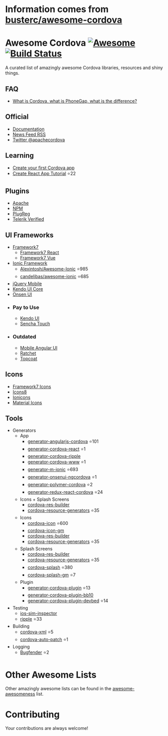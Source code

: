 # Information comes from [busterc/awesome-cordova](https://github.com/busterc/awesome-cordova)
# Awesome Cordova [![Awesome](https://cdn.rawgit.com/sindresorhus/awesome/d7305f38d29fed78fa85652e3a63e154dd8e8829/media/badge.svg)](https://github.com/sindresorhus/awesome) [![Build Status](https://travis-ci.org/busterc/awesome-cordova.svg?branch=master)](https://travis-ci.org/busterc/awesome-cordova)

A curated list of amazingly awesome Cordova libraries, resources and shiny things.

## FAQ

* [What is Cordova, what is PhoneGap, what is the difference?](https://blog.ionicframework.com/what-is-cordova-phonegap/)

## Official

* [Documentation](https://cordova.apache.org/docs/en/latest/)
* [News Feed RSS](https://cordova.apache.org/feed.xml)
* [Twitter @apachecordova](https://twitter.com/apachecordova)

## Learning

* [Create your first Cordova app](https://cordova.apache.org/docs/en/latest/guide/cli/index.html)
* [Create React App Tutorial](https://github.com/johnkmzhou/cordova-create-react-app) :star:22

## Plugins

* [Apache](http://cordova.apache.org/plugins/)
* [NPM](https://www.npmjs.com/search?q=cordova-plugin)
* [PlugReg](http://www.plugreg.com/)
* [Telerik Verified](https://plugins.telerik.com/cordova)

## UI Frameworks

* [Framework7](https://framework7.io)
  * [Framework7 React](https://framework7.io/react/)
  * [Framework7 Vue](https://framework7.io/vue/)
* [Ionic Framework](https://ionicframework.com/)
  * [Alexintosh/Awesome-Ionic](https://github.com/Alexintosh/Awesome-Ionic) :star:985
  * [candelibas/awesome-ionic](https://github.com/candelibas/awesome-ionic) :star:685
* [jQuery Mobile](http://jquerymobile.com/)
* [Kendo UI Core](https://www.telerik.com/kendo-ui/open-source-core)
* [Onsen UI](https://onsen.io/)
* ### Pay to Use
  * [Kendo UI](https://www.telerik.com/kendo-ui)
  * [Sencha Touch](https://www.sencha.com/products/touch/)
* ### Outdated
  * [Mobile Angular UI](http://mobileangularui.com/)
  * [Ratchet](http://goratchet.com/)
  * [Topcoat](http://topcoat.io/)

## Icons

* [Framework7 Icons](https://framework7.io/icons/)
* [Icons8](https://icons8.com/)
* [Ionicons](http://ionicons.com/)
* [Material Icons](https://material.io/icons/)

## Tools

* Generators
  * App
    * [generator-angularjs-cordova](https://github.com/keshavos/generator-angularjs-cordova) :star:101
    * [generator-cordova-react](https://github.com/jackong/generator-cordova-react) :star:1
    * [generator-cordova-ripple](https://github.com/keunlee/generator-cordova-ripple)
    * [generator-cordova-www](https://github.com/busterc/generator-cordova-www) :star:1
    * [generator-m-ionic](https://github.com/mwaylabs/generator-m-ionic) :star:693
    * [generator-onsenui-ngcordova](https://github.com/healthonnet/generator-onsenui-ngcordova) :star:1
    * [generator-polymer-cordova](https://github.com/emoriarty/generator-polymer-cordova) :star:2
    * [generator-redux-react-cordova](https://github.com/zmeecer/generator-redux-react-cordova) :star:24
  * Icons + Splash Screens
    * [cordova-res-builder](https://github.com/mettbox/cordova-res-builder)
    * [cordova-resource-generators](https://github.com/busterc/cordova-resource-generators) :star:35
  * Icons
    * [cordova-icon](https://github.com/AlexDisler/cordova-icon) :star:600
    * [cordova-icon-gm](https://github.com/disusered/cordova-icon-gm)
    * [cordova-res-builder](https://github.com/mettbox/cordova-res-builder)
    * [cordova-resource-generators](https://github.com/busterc/cordova-resource-generators) :star:35
  * Splash Screens
    * [cordova-res-builder](https://github.com/mettbox/cordova-res-builder)
    * [cordova-resource-generators](https://github.com/busterc/cordova-resource-generators) :star:35
    * [cordova-splash](https://github.com/AlexDisler/cordova-splash) :star:380
    * [cordova-splash-gm](https://github.com/disusered/cordova-splash-gm) :star:7
  * Plugin
    * [generator-cordova-plugin](https://github.com/lholmquist/generator-cordova-plugin) :star:13
    * [generator-cordova-plugin-bb10](https://github.com/blackberry/generator-cordova-plugin-bb10)
    * [generator-cordova-plugin-devbed](https://github.com/sony/generator-cordova-plugin-devbed) :star:14
* Testing
  * [ios-sim-inspector](https://github.com/busterc/profiles/blob/master/osx/sources/ios-sim-inspector)
  * [ripple](https://github.com/ripple-emulator/ripple) :star:33
* Building
  * [cordova-xml](https://github.com/mifi/cordova-xml) :star:5
  * [cordova-auto-patch](https://github.com/shevaroller/cordova-auto-patch) :star:1
* Logging
  * [Bugfender](https://github.com/bugfender/cordova-plugin-bugfender) :star:2

# Other Awesome Lists

Other amazingly awesome lists can be found in the [awesome-awesomeness](https://github.com/bayandin/awesome-awesomeness) list.

# Contributing

Your contributions are always welcome!

